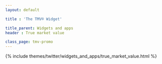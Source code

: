```yaml
---
layout: default

title : 'The TMV® Widget'

title_parent: Widgets and apps
header : True market value

class_page: tmv-promo
---
```


{% include themes/twitter/widgets_and_apps/true_market_value.html %}